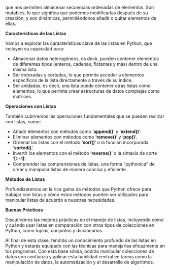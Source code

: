 que nos permiten almacenar secuencias ordenadas de elementos. Son mutables, lo que significa que podemos modificarlas después de su creación, y son dinámicas, permitiéndonos añadir o quitar elementos de ellas.

**Características de las Listas**

Vamos a explorar las características clave de las listas en Python, que incluyen su capacidad para:

- Almacenar datos heterogéneos, es decir, pueden contener elementos de diferentes tipos (enteros, cadenas, flotantes y más) dentro de una misma lista.
- Ser indexadas y cortadas, lo que permite acceder a elementos específicos de la lista directamente a través de su índice.
- Ser anidadas, es decir, una lista puede contener otras listas como elementos, lo que permite crear estructuras de datos complejas como matrices.

**Operaciones con Listas**

También cubriremos las operaciones fundamentales que se pueden realizar con listas, como:

- Añadir elementos con métodos como ‘**append()**‘ y ‘**extend()**‘.
- Eliminar elementos con métodos como ‘**remove()**‘ y ‘**pop()**‘.
- Ordenar las listas con el método ‘**sort()**‘ o la función incorporada ‘**sorted()**‘.
- Invertir los elementos con el método ‘**reverse()**‘ o la sintaxis de corte ‘**[::-1]**‘.
- Comprender las comprensiones de listas, una forma “pythonica” de crear y manipular listas de manera concisa y eficiente.

**Métodos de Listas**

Profundizaremos en la rica gama de métodos que Python ofrece para trabajar con listas y cómo estos métodos pueden ser utilizados para manipular listas de acuerdo a nuestras necesidades.

**Buenas Prácticas**

Discutiremos las mejores prácticas en el manejo de listas, incluyendo cómo y cuándo usar listas en comparación con otros tipos de colecciones en Python, como tuplas, conjuntos y diccionarios.

Al final de esta clase, tendrás un conocimiento profundo de las listas en Python y estarás equipado con las técnicas para manejarlas eficazmente en tus programas. Con esta base sólida, podrás manipular colecciones de datos con confianza y aplicar esta habilidad central en tareas como la manipulación de datos, la automatización y el desarrollo de algoritmos.